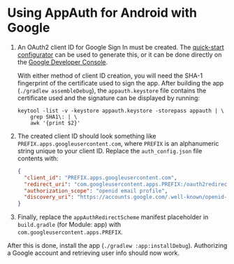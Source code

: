 # Using AppAuth for Android with Google

1. An OAuth2 client ID for Google Sign In must be created. The
   [quick-start configurator](https://goo.gl/pl2Fu2) can be used to generate this, or it can be
   done directly on the
   [Google Developer Console](https://console.developers.google.com/apis/credentials?project=_).

   With either method of client ID creation, you will need the SHA-1 fingerprint of the certificate
   used to sign the app. After building the app (`./gradlew assembleDebug`), the `appauth.keystore`
   file contains the certificate used and the signature can be displayed by running:

   ```
   keytool -list -v -keystore appauth.keystore -storepass appauth | \
       grep SHA1\: | \
       awk '{print $2}'
   ```

2. The created client ID should look something like `PREFIX.apps.googleusercontent.com`,
   where `PREFIX` is an alphanumeric string unique to your client ID. Replace the `auth_config.json`
   file contents with:

   ```json
   {
     "client_id": "PREFIX.apps.googleusercontent.com",
     "redirect_uri": "com.googleusercontent.apps.PREFIX:/oauth2redirect",
     "authorization_scope": "openid email profile",
     "discovery_uri": "https://accounts.google.com/.well-known/openid-configuration"
   }
   ```

3. Finally, replace the `appAuthRedirectScheme` manifest placeholder in `build.gradle` (for Module: app) with
   `com.googleusercontent.apps.PREFIX`.

After this is done, install the app (`./gradlew :app:installDebug`). Authorizing a Google account
and retrieving user info should now work.
